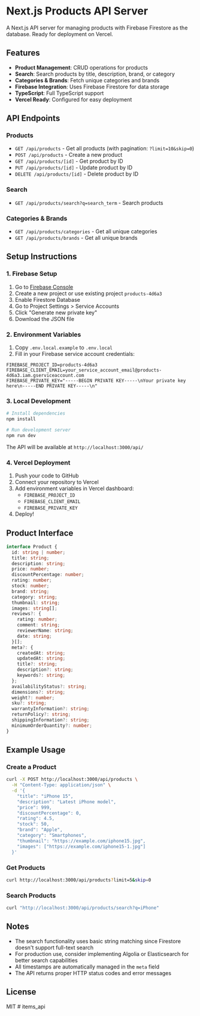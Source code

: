 # Next.js Products API Server

A Next.js API server for managing products with Firebase Firestore as the database. Ready for deployment on Vercel.

## Features

- **Product Management**: CRUD operations for products
- **Search**: Search products by title, description, brand, or category
- **Categories & Brands**: Fetch unique categories and brands
- **Firebase Integration**: Uses Firebase Firestore for data storage
- **TypeScript**: Full TypeScript support
- **Vercel Ready**: Configured for easy deployment

## API Endpoints

### Products

- `GET /api/products` - Get all products (with pagination: `?limit=10&skip=0`)
- `POST /api/products` - Create a new product
- `GET /api/products/[id]` - Get product by ID
- `PUT /api/products/[id]` - Update product by ID
- `DELETE /api/products/[id]` - Delete product by ID

### Search

- `GET /api/products/search?q=search_term` - Search products

### Categories & Brands

- `GET /api/products/categories` - Get all unique categories
- `GET /api/products/brands` - Get all unique brands

## Setup Instructions

### 1. Firebase Setup

1. Go to [Firebase Console](https://console.firebase.google.com/)
2. Create a new project or use existing project `products-4d6a3`
3. Enable Firestore Database
4. Go to Project Settings > Service Accounts
5. Click "Generate new private key"
6. Download the JSON file

### 2. Environment Variables

1. Copy `.env.local.example` to `.env.local`
2. Fill in your Firebase service account credentials:

```env
FIREBASE_PROJECT_ID=products-4d6a3
FIREBASE_CLIENT_EMAIL=your_service_account_email@products-4d6a3.iam.gserviceaccount.com
FIREBASE_PRIVATE_KEY="-----BEGIN PRIVATE KEY-----\nYour private key here\n-----END PRIVATE KEY-----\n"
```

### 3. Local Development

```bash
# Install dependencies
npm install

# Run development server
npm run dev
```

The API will be available at `http://localhost:3000/api/`

### 4. Vercel Deployment

1. Push your code to GitHub
2. Connect your repository to Vercel
3. Add environment variables in Vercel dashboard:
   - `FIREBASE_PROJECT_ID`
   - `FIREBASE_CLIENT_EMAIL`
   - `FIREBASE_PRIVATE_KEY`
4. Deploy!

## Product Interface

```typescript
interface Product {
  id: string | number;
  title: string;
  description: string;
  price: number;
  discountPercentage: number;
  rating: number;
  stock: number;
  brand: string;
  category: string;
  thumbnail: string;
  images: string[];
  reviews?: {
    rating: number;
    comment: string;
    reviewerName: string;
    date: string;
  }[];
  meta?: {
    createdAt: string;
    updatedAt: string;
    title?: string;
    description?: string;
    keywords?: string;
  };
  availabilityStatus?: string;
  dimensions?: string;
  weight?: number;
  sku?: string;
  warrantyInformation?: string;
  returnPolicy?: string;
  shippingInformation?: string;
  minimumOrderQuantity?: number;
}
```

## Example Usage

### Create a Product

```bash
curl -X POST http://localhost:3000/api/products \
  -H "Content-Type: application/json" \
  -d '{
    "title": "iPhone 15",
    "description": "Latest iPhone model",
    "price": 999,
    "discountPercentage": 0,
    "rating": 4.5,
    "stock": 50,
    "brand": "Apple",
    "category": "Smartphones",
    "thumbnail": "https://example.com/iphone15.jpg",
    "images": ["https://example.com/iphone15-1.jpg"]
  }'
```

### Get Products

```bash
curl http://localhost:3000/api/products?limit=5&skip=0
```

### Search Products

```bash
curl "http://localhost:3000/api/products/search?q=iPhone"
```

## Notes

- The search functionality uses basic string matching since Firestore doesn't support full-text search
- For production use, consider implementing Algolia or Elasticsearch for better search capabilities
- All timestamps are automatically managed in the `meta` field
- The API returns proper HTTP status codes and error messages

## License

MIT
#   i t e m s _ a p i  
 